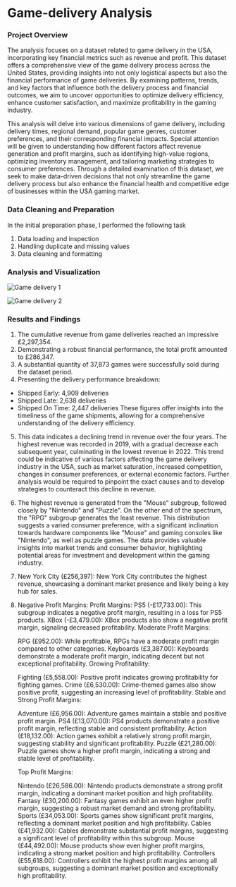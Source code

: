 # Game-delivery Analysis

### Project Overview
The analysis focuses on a dataset related to game delivery in the USA, incorporating key financial metrics such as revenue and profit. This dataset offers a comprehensive view of the game delivery process across the United States, providing insights into not only logistical aspects but also the financial performance of game deliveries. By examining patterns, trends, and key factors that influence both the delivery process and financial outcomes, we aim to uncover opportunities to optimize delivery efficiency, enhance customer satisfaction, and maximize profitability in the gaming industry.

This analysis will delve into various dimensions of game delivery, including delivery times, regional demand, popular game genres, customer preferences, and their corresponding financial impacts. Special attention will be given to understanding how different factors affect revenue generation and profit margins, such as identifying high-value regions, optimizing inventory management, and tailoring marketing strategies to consumer preferences. Through a detailed examination of this dataset, we seek to make data-driven decisions that not only streamline the game delivery process but also enhance the financial health and competitive edge of businesses within the USA gaming market.

### Data Cleaning and Preparation
In the initial preparation phase, I performed the following task
  1. Data loading and inspection
  2. Handling duplicate and missing values
  3. Data cleaning and formatting

### Analysis and Visualization

![Game delivery 1](https://github.com/Adefemi010/Game-delivery/assets/149597242/b151b54b-7386-4da8-9ceb-83ae2be37f57)


![Game delivery 2](https://github.com/Adefemi010/Game-delivery/assets/149597242/c240f920-6127-466a-aa4b-dedd5e8dbf03)

### Results and Findings
1. The cumulative revenue from game deliveries reached an impressive £2,297,354.
2. Demonstrating a robust financial performance, the total profit amounted to £286,347.
3. A substantial quantity of 37,873 games were successfully sold during the dataset period.
4. Presenting the delivery performance breakdown:
- Shipped Early: 4,909 deliveries
- Shipped Late: 2,638 deliveries
- Shipped On Time: 2,447 deliveries
These figures offer insights into the timeliness of the game shipments, allowing for a comprehensive understanding of the delivery efficiency.
5. This data indicates a declining trend in revenue over the four years. The highest revenue was recorded in 2019, with a gradual decrease each subsequent year, culminating in the lowest revenue in 2022. This trend could be indicative of various factors affecting the game delivery industry in the USA, such as market saturation, increased competition, changes in consumer preferences, or external economic factors. Further analysis would be required to pinpoint the exact causes and to develop strategies to counteract this decline in revenue.
  6. The highest revenue is generated from the "Mouse" subgroup, followed closely by "Nintendo" and "Puzzle". On the other end of the spectrum, the "RPG" subgroup generates the least revenue. This distribution suggests a varied consumer preference, with a significant inclination towards hardware components like "Mouse" and gaming consoles like "Nintendo", as well as puzzle games. The data provides valuable insights into market trends and consumer behavior, highlighting potential areas for investment and development within the gaming industry.
7. New York City (£256,397): New York City contributes the highest revenue, showcasing a dominant market presence and likely being a key hub for sales. 
8. Negative Profit Margins:
   Profit Margins:
   PS5 (-£17,733.00): This subgroup indicates a negative profit margin, resulting in a loss for PS5 products.
   XBox (-£3,479.00): XBox products also show a negative profit margin, signaling decreased profitability.
   Moderate Profit Margins:

   RPG (£952.00): While profitable, RPGs have a moderate profit margin compared to other categories.
   Keyboards (£3,387.00): Keyboards demonstrate a moderate profit margin, indicating decent but not exceptional profitability.
   Growing Profitability:

   Fighting (£5,558.00): Positive profit indicates growing profitability for fighting games.
   Crime (£6,530.00): Crime-themed games also show positive profit, suggesting an increasing level of profitability.
   Stable and Strong Profit Margins:

   Adventure (£6,956.00): Adventure games maintain a stable and positive profit margin.
   PS4 (£13,070.00): PS4 products demonstrate a positive profit margin, reflecting stable and consistent profitability.
   Action (£18,132.00): Action games exhibit a relatively strong profit margin, suggesting stability and significant profitability.
   Puzzle (£21,280.00): Puzzle games show a higher profit margin, indicating a strong and stable level of profitability.

   Top Profit Margins:

   Nintendo (£26,586.00): Nintendo products demonstrate a strong profit margin, indicating a dominant market position and high profitability.
   Fantasy (£30,200.00): Fantasy games exhibit an even higher profit margin, suggesting a robust market demand and strong profitability.
   Sports (£34,053.00): Sports games show significant profit margins, reflecting a dominant market position and high profitability.
   Cables (£41,932.00): Cables demonstrate substantial profit margins, suggesting a significant level of profitability within this subgroup.
   Mouse (£44,492.00): Mouse products show even higher profit margins, indicating a strong market position and high profitability.
   Controllers (£55,618.00): Controllers exhibit the highest profit margins among all subgroups, suggesting a dominant market position and exceptionally high profitability.
